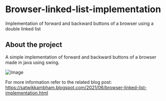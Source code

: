 # Browser-linked-list-implementation
Implementation of forward and backward buttons of a browser using a double linked list

## About the project
A simple implementation of forward and backward buttons of a browser made in java using swing.

![Image](https://1.bp.blogspot.com/-pGiLfNbZJbg/YMBA68WhnYI/AAAAAAAAABs/poYt9jt6K489vz5EQhcsVV6X6pWVX-grQCLcBGAsYHQ/w361-h369/sample.gif)

For more information refer to the related blog post: https://satwikkambham.blogspot.com/2021/06/browser-linked-list-implementation.html
